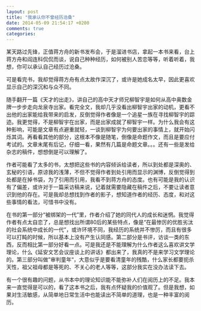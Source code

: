 ```yaml
---
layout: post
title: "我承认你不曾经历沧桑"
date: 2014-05-09 21:54:17 +0200
comments: true
categories: 
---
```



某天路过先锋，正值蒋方舟的新书发布会，于是溜进书店，拿起一本书来看，台上蒋方舟和阎连科侃侃而谈，说自己种种经历，如何被别人苦恋等等，听着听着，我想，你可以承认自己经历过沧桑。

可是看完书，我却觉得蒋方舟有点太故作深沉了，或许是她成名太早，因此更喜欢显示自己的深沉和与众不同。

随手翻开一篇《天才的出走》，讲自己的高中天才师兄柳智宇是如何从高中奥数金牌一步步走向龙泉寺出家。看完全文，我却几乎没看出柳智宇出家的动机，更看不出他的出家能给我带来的启发，反倒觉得作者像是一个追星一族在寻找柳智宇的踪迹。我更觉得，不是柳智宇在出家，而是出家成就了柳智宇一样。为什么我会有这种影响，可能是文章有点避重就轻，一谈到柳智宇为何要出家的事情上，就开始闪烁其词。再看看其他的部分，这根本不像是随笔，倒像是命题作文，而且是要应付考试的。文章末尾有后记，仔细一看，果然有几篇是命题文章。。。还有一些是发给杂志的稿件，想想倒是可以理解了。

作者可能看了太多的书，太想把这些书的内容倾诉给读者，所以到处都是深奥的、玄秘的引语，原谅我的浅薄，不但不觉得作者到处引用而显示的渊博，反倒觉得到处都是在掉书袋，为了引用而引用，我看不到蒋方舟的态度。也有可能是我的认识有了偏差，或许对于一篇采访稿来说，记着就需要隐藏在稿件之后，不要让读者意识到他的存在。可是我却总想找到作者的影子，想知道作者的经历、态度，和对这些事情的看法，可惜书中没有。

在书的第一部分“被绑架的一代”里，作者介绍了她的同代人的成长和迷惘。我觉得作者有点太自恋了，总是想找出所谓80后的某些特点，像是“在最惨厉的优胜劣汰的社会系统中成长的一代”，或许环境不同，我经历的系统并不惨厉，而且有很多可以打盹的时候，所以基本上没有产生认同感。第二部分是书评，访谈一类的东西，反而相比第一部分好看一点。可是我还是不能理解为什么作者这么喜欢讲文学理论，什么《延安文艺会议座谈上的讲话》都出来了，我真的不是来学习文学理论的。第三部分叫做”审判童年“，大意似乎是要看清童年的残酷，什么家长都要扼杀天性，祖父祖母都是等死的、不关心的老人等等，这部分我实在没办法读下去。

有一个很有趣的问题，从书本中的理论知识能不能弥补人们在阅历上的不足。我本来一直觉得是可以的，看了这本书之后，我有点怀疑我的价值观了。但是我想，如果对生活敏感，从简单地日常生活中也能读出不简单的道理，也是一种丰富的阅历。
